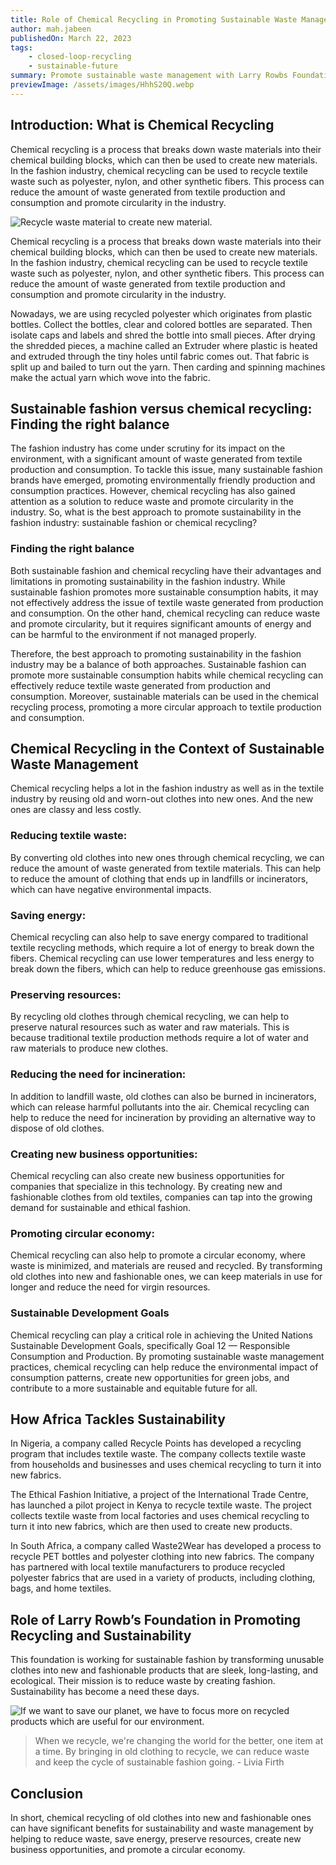 ```yaml
---
title: Role of Chemical Recycling in Promoting Sustainable Waste Management
author: mah.jabeen
publishedOn: March 22, 2023
tags:
    - closed-loop-recycling
    - sustainable-future
summary: Promote sustainable waste management with Larry Rowbs Foundation. Support chemical recycling of waste for a greener future.
previewImage: /assets/images/HhhS20Q.webp
---
```


## Introduction: What is Chemical Recycling

Chemical recycling is a process that breaks down waste materials into their chemical building blocks, which can then be used to create new materials. In the fashion industry, chemical recycling can be used to recycle textile waste such as polyester, nylon, and other synthetic fibers. This process can reduce the amount of waste generated from textile production and consumption and promote circularity in the industry.

![Recycle waste material to create new material.](/assets/images/HhhS20Q.webp)

Chemical recycling is a process that breaks down waste materials into their chemical building blocks, which can then be used to create new materials. In the fashion industry, chemical recycling can be used to recycle textile waste such as polyester, nylon, and other synthetic fibers. This process can reduce the amount of waste generated from textile production and consumption and promote circularity in the industry.

Nowadays, we are using recycled polyester which originates from plastic bottles. Collect the bottles, clear and colored bottles are separated. Then isolate caps and labels and shred the bottle into small pieces. After drying the shredded pieces, a machine called an Extruder where plastic is heated and extruded through the tiny holes until fabric comes out. That fabric is split up and bailed to turn out the yarn. Then carding and spinning machines make the actual yarn which wove into the fabric.

## Sustainable fashion versus chemical recycling: Finding the right balance

The fashion industry has come under scrutiny for its impact on the environment, with a significant amount of waste generated from textile production and consumption. To tackle this issue, many sustainable fashion brands have emerged, promoting environmentally friendly production and consumption practices. However, chemical recycling has also gained attention as a solution to reduce waste and promote circularity in the industry. So, what is the best approach to promote sustainability in the fashion industry: sustainable fashion or chemical recycling?

### Finding the right balance

Both sustainable fashion and chemical recycling have their advantages and limitations in promoting sustainability in the fashion industry. While sustainable fashion promotes more sustainable consumption habits, it may not effectively address the issue of textile waste generated from production and consumption. On the other hand, chemical recycling can reduce waste and promote circularity, but it requires significant amounts of energy and can be harmful to the environment if not managed properly.

Therefore, the best approach to promoting sustainability in the fashion industry may be a balance of both approaches. Sustainable fashion can promote more sustainable consumption habits while chemical recycling can effectively reduce textile waste generated from production and consumption. Moreover, sustainable materials can be used in the chemical recycling process, promoting a more circular approach to textile production and consumption.

## Chemical Recycling in the Context of Sustainable Waste Management

Chemical recycling helps a lot in the fashion industry as well as in the textile industry by reusing old and worn-out clothes into new ones. And the new ones are classy and less costly.

### Reducing textile waste:

By converting old clothes into new ones through chemical recycling, we can reduce the amount of waste generated from textile materials. This can help to reduce the amount of clothing that ends up in landfills or incinerators, which can have negative environmental impacts.

### Saving energy:

Chemical recycling can also help to save energy compared to traditional textile recycling methods, which require a lot of energy to break down the fibers. Chemical recycling can use lower temperatures and less energy to break down the fibers, which can help to reduce greenhouse gas emissions.

### Preserving resources:

By recycling old clothes through chemical recycling, we can help to preserve natural resources such as water and raw materials. This is because traditional textile production methods require a lot of water and raw materials to produce new clothes.

### Reducing the need for incineration:

In addition to landfill waste, old clothes can also be burned in incinerators, which can release harmful pollutants into the air. Chemical recycling can help to reduce the need for incineration by providing an alternative way to dispose of old clothes.

### Creating new business opportunities:

Chemical recycling can also create new business opportunities for companies that specialize in this technology. By creating new and fashionable clothes from old textiles, companies can tap into the growing demand for sustainable and ethical fashion.

### Promoting circular economy:

Chemical recycling can also help to promote a circular economy, where waste is minimized, and materials are reused and recycled. By transforming old clothes into new and fashionable ones, we can keep materials in use for longer and reduce the need for virgin resources.

### Sustainable Development Goals

Chemical recycling can play a critical role in achieving the United Nations Sustainable Development Goals, specifically Goal 12 — Responsible Consumption and Production. By promoting sustainable waste management practices, chemical recycling can help reduce the environmental impact of consumption patterns, create new opportunities for green jobs, and contribute to a more sustainable and equitable future for all.

## How Africa Tackles Sustainability

In Nigeria, a company called Recycle Points has developed a recycling program that includes textile waste. The company collects textile waste from households and businesses and uses chemical recycling to turn it into new fabrics.

The Ethical Fashion Initiative, a project of the International Trade Centre, has launched a pilot project in Kenya to recycle textile waste. The project collects textile waste from local factories and uses chemical recycling to turn it into new fabrics, which are then used to create new products.

In South Africa, a company called Waste2Wear has developed a process to recycle PET bottles and polyester clothing into new fabrics. The company has partnered with local textile manufacturers to produce recycled polyester fabrics that are used in a variety of products, including clothing, bags, and home textiles.

## Role of Larry Rowb’s Foundation in Promoting Recycling and Sustainability

This foundation is working for sustainable fashion by transforming unusable clothes into new and fashionable products that are sleek, long-lasting, and ecological. Their mission is to reduce waste by creating fashion. Sustainability has become a need these days.

![If we want to save our planet, we have to focus more on recycled products which are useful for our environment.](/assets/images/HhjpP3B.webp)

> When we recycle, we're changing the world for the better, one item at a time. By bringing in old clothing to recycle, we can reduce waste and keep the cycle of sustainable fashion going. - Livia Firth

## Conclusion

In short, chemical recycling of old clothes into new and fashionable ones can have significant benefits for sustainability and waste management by helping to reduce waste, save energy, preserve resources, create new business opportunities, and promote a circular economy.
